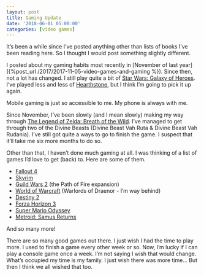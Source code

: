 ```yaml
---
layout: post
title: Gaming Update
date: '2018-06-01 05:00:00'
categories: [video games]
---
```


It’s been a while since I’ve posted anything other than lists of books I’ve been reading here. So I thought I would post something slightly different.

I posted about my gaming habits most recently in [November of last year]({%post_url /2017/2017-11-05-video-games-and-gaming %}). Since then, not a lot has changed. I still play quite a bit of [Star Wars: Galaxy of Heroes](https://www.ea.com/games/starwars/galaxy-of-heroes). I’ve played less and less of [Hearthstone](https://playhearthstone.com/en-us/), but I think I’m going to pick it up again.

Mobile gaming is just so accessible to me. My phone is always with me.

Since November, I’ve been slowly (and I mean slowly) making my way through [The Legend of Zelda: Breath of the Wild](https://www.zelda.com/breath-of-the-wild/). I’ve managed to get through two of the Divine Beasts (Divine Beast Vah Ruta & Divine Beast Vah Rudania). I’ve still got quite a ways to go to finish the game. I suspect that it’ll take me six more months to do so.

Other than that, I haven’t done much gaming at all. I was thinking of a list of games I’d love to get (back) to. Here are some of them.

- [Fallout 4](https://fallout.bethesda.net/)
- [Skyrim](https://elderscrolls.bethesda.net/en?)
- [Guild Wars 2](https://www.guildwars2.com/en/) (the Path of Fire expansion)
- [World of Warcraft](https://worldofwarcraft.com/en-us/) (Warlords of Draenor - I’m way behind)
- [Destiny 2](https://www.destinythegame.com/)
- [Forza Horizon 3](https://forzamotorsport.net/en-US/games/fh3)
- [Super Mario Odyssey](https://www.nintendo.com/games/detail/super-mario-odyssey-switch)
- [Metroid: Samus Returns](https://www.nintendo.com/games/detail/metroid-samus-returns-3ds)

And so many more!

There are so many good games out there. I just wish I had the time to play more. I used to finish a game every other week or so. Now, I’m lucky if I can play a console game once a week. I’m not saying I wish that would change. What’s occupied my time is my family. I just wish there was more time… But then I think we all wished that too.

